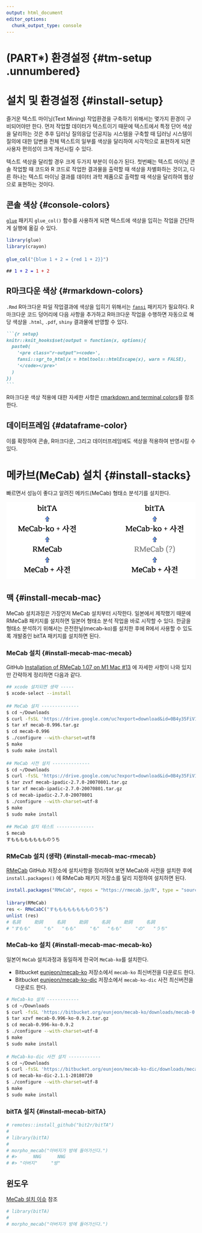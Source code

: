 ```yaml
---
output: html_document
editor_options: 
  chunk_output_type: console
---
```




# (PART\*) 환경설정 {#tm-setup .unnumbered}


# 설치 및 환경설정 {#install-setup}

즐거운 텍스트 마이닝(Text Mining) 작업환경을 구축하기 위해서는 몇가지 
환경이 구비되어야만 한다. 먼저 작업할 데이터가 텍스트이기 때문에 텍스트에서 
특정 단어 색상을 달리하는 것은 추후 딥러닝 질의응답 인공지능 시스템을 구축할 때
딥러닝 시스템이 질의에 대한 답변을 전체 텍스트의 일부를 색상을 달리하여 
시각적으로 표현하게 되면 사용자 편의성이 크게 개선시킬 수 있다.

텍스트 색상을 달리할 경우 크게 두가지 부분이 이슈가 된다. 첫번째는 텍스트 마이닝
콘솔 작업할 때 코드와 R 코드로 작업한 결과물을 출력할 때 색상을 차별화하는 것이고,
다른 하나는 텍스트 마이닝 결과를 데이터 과학 제품으로 출력할 때 색상을 달리하여
웹상으로 표현하는 것이다.

## 콘솔 색상 {#console-colors}

[`glue`](https://glue.tidyverse.org/) 패키지 `glue_col()` 함수를 사용하게 되면 
텍스트에 색상을 입히는 작업을 간단하게 실행에 옮길 수 있다.


```r
library(glue)
library(crayon)

glue_col("{blue 1 + 2 = {red 1 + 2}}")
```

<pre class="r-output"><code>## <span style='color: #0000BB;'>1 + 2 = </span><span style='color: #BB0000;'>1 + 2</span>
</code></pre>


## R마크다운 색상 {#rmarkdown-colors}

`.Rmd` R마크다운 파일 작업결과에 색상을 입히기 위해서는 
[`fansi`](https://cran.r-project.org/web/packages/fansi/index.html) 패키지가 필요하다.
R마크다운 코드 덩어리에 다음 사항을 추가하고 R마크다운 작업을 수행하면
자동으로 해당 색상을 `.html`, `.pdf`, `shiny` 결과물에 반영할 수 있다.

````markdown
```{r setup}
knitr::knit_hooks$set(output = function(x, options){
  paste0(
    '<pre class="r-output"><code>',
    fansi::sgr_to_html(x = htmltools::htmlEscape(x), warn = FALSE),
    '</code></pre>'
  )
})
```
````

R마크다운 색상 적용에 대한 자세한 사항은 [rmarkdown and terminal colors](https://logfc.wordpress.com/2020/07/20/rmarkdown-and-terminal-colors/)를
참조한다.


## 데이터프레임 {#dataframe-color}

이를 확장하여 콘솔, R마크다운, 그리고 데이터프레임에도 색상을 적용하여
반영시킬 수 있다.


# 메카브(MeCab) 설치 {#install-stacks}

빠르면서 성능이 좋다고 알려진 메카드(MeCab) 형태소 분석기를 설치한다.

![MeCab 설치과정](images/install-mecab.png)

## 맥 {#install-mecab-mac}

MeCab 설치과정은 가장먼저 MeCab 설치부터 시작한다. 일본에서 제작했기 때문에 
RMeCaB 패키지를 설치하면 일본어 형태소 분석 작업을 바로 시작할 수 있다.
한글을 형태소 분석하기 위해서는 은전한닢(mecab-ko)를 설치한 후에 R에서 사용할 수 있도록
개발중인 bitTA 패키지를 설치하면 된다.

### MeCab 설치 {#install-mecab-mac-mecab}

GitHub [Installation of RMeCab 1.07 on M1 Mac #13](https://github.com/IshidaMotohiro/RMeCab/issues/13) 에 자세한 사항이 나와 있지만 간략하게 정리하면 다음과 같다.


```bash
## xcode 설치되면 생략 ----- 
$ xcode-select --install

## MeCab 설치 --------------
$ cd ~/Downloads
$ curl -fsSL 'https://drive.google.com/uc?export=download&id=0B4y35FiV1wh7cENtOXlicTFaRUE'  -o mecab-0.996.tar.gz
$ tar xf mecab-0.996.tar.gz
$ cd mecab-0.996
$ ./configure --with-charset=utf8
$ make
$ sudo make install

## MeCab 사전 설치 --------------
$ cd ~/Downloads
$ curl -fsSL 'https://drive.google.com/uc?export=download&id=0B4y35FiV1wh7MWVlSDBCSXZMTXM'  -o mecab-ipadic-2.7.0-20070801.tar.gz
$ tar zvxf mecab-ipadic-2.7.0-20070801.tar.gz
$ tar xf mecab-ipadic-2.7.0-20070801.tar.gz
$ cd mecab-ipadic-2.7.0-20070801
$ ./configure --with-charset=utf-8
$ make
$ sudo make install

## MeCab 설치 테스트 --------------
$ mecab
すもももももももものうち
```

### RMeCab 설치 (생략) {#install-mecab-mac-rmecab}

[RMeCab](https://github.com/IshidaMotohiro/RMeCab) GitHub 저장소에 설치사항을
정리하여 보면 MeCab와 사전을 설치한 후에 `install.packages()` 에 RMeCab 패키지
저장소를 달리 지정하여 설치하면 된다.


```r
install.packages("RMeCab", repos = "https://rmecab.jp/R", type = "source") 

library(RMeCab)
res <- RMeCabC("すもももももももものうち")
unlist (res)
# 名詞     助詞     名詞     助詞     名詞     助詞     名詞 
# "すもも"     "も"   "もも"     "も"   "もも"     "の"   "うち" 
```

### MeCab-ko 설치 {#install-mecab-mac-mecab-ko}

일본어 `MeCab` 설치과정과 동일하게 한국어 `MeCab-ko`를 설치한다. 

- Bitbucket [eunjeon/mecab-ko](https://bitbucket.org/eunjeon/mecab-ko/downloads/) 저장소에서 `mecab-ko` 최신버전을 다운로드 한다.
- Bitbucket [eunjeon/mecab-ko-dic](https://bitbucket.org/eunjeon/mecab-ko-dic/downloads/) 저장소에서 `mecab-ko-dic` 사전 최신버전을 다운로드 한다.


```bash
# MeCab-ko 설치 ------------
$ cd ~/Downloads
$ curl -fsSL 'https://bitbucket.org/eunjeon/mecab-ko/downloads/mecab-0.996-ko-0.9.2.tar.gz' -o mecab-0.996-ko-0.9.2.tar.gz
$ tar xzvf mecab-0.996-ko-0.9.2.tar.gz
$ cd mecab-0.996-ko-0.9.2
$ ./configure --with-charset=utf-8
$ make
$ sudo make install

# MeCab-ko-dic 사전 설치 ------------
$ cd ~/Downloads
$ curl -fsSL 'https://bitbucket.org/eunjeon/mecab-ko-dic/downloads/mecab-ko-dic-2.1.1-20180720.tar.gz' -o mecab-ko-dic-2.1.1-20180720.tar.gz
$ cd mecab-ko-dic-2.1.1-20180720
$ ./configure --with-charset=utf-8
$ make
$ sudo make install
```


### bitTA 설치 {#install-mecab-bitTA}



```r
# remotes::install_github("bit2r/bitTA")
# 
# library(bitTA)
# 
# morpho_mecab("아버지가 방에 들어가신다.")
# #>      NNG      NNG 
# #> "아버지"     "방"
```



## 윈도우

[MeCab 설치 이슈](https://github.com/bit2r/bitTA/issues/5) 참조



```r
# library(bitTA)
# 
# morpho_mecab("아버지가 방에 들어가신다.")
```


